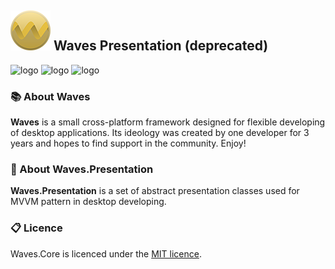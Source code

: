 ## ![logo](files/logo_very_small.png)  Waves Presentation (deprecated)

![logo](http://teamcity.ambertape.ru/app/rest/builds/buildType:(id:WAVES_PresentationRelease)/statusIcon) ![logo](https://img.shields.io/github/license/waves-framework/waves.presentation) ![logo](https://img.shields.io/nuget/v/Waves.Presentation)

### 📚 About Waves

**Waves** is a small cross-platform framework designed for flexible developing of desktop applications. Its ideology was created by one developer for 3 years and hopes to find support in the community. Enjoy!



### 📒 About Waves.Presentation

**Waves.Presentation** is a set of abstract presentation classes used for MVVM pattern in desktop developing.



### 📋 Licence

Waves.Core is licenced under the [MIT licence](https://github.com/ambertape/waves.presentation/blob/master/license.md).
